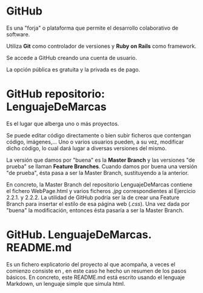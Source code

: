 # GitHub
Es una "forja" o plataforma que permite el desarrollo colaborativo de software.

Utiliza **Git** como controlador de versiones y **Ruby on Rails** como framework.

Se accede a GitHub creando una cuenta de usuario.

La opción pública es gratuita y la privada es de pago.

# GitHub repositorio: LenguajeDeMarcas
Es el lugar que alberga uno o más proyectos.

Se puede editar código directamente o bien subir ficheros que contengan código, imágenes,... Uno o varios usuarios pueden, a su vez, modificar dicho código, lo cual dará lugar a diversas versiones del mismo.

La versión que damos por "buena" es la **Master Branch** y las versiones "de prueba" se llaman **Feature Branches**. Cuando damos por buena una versión "de prueba", ésta pasa a ser la Master Branch, sustituyendo a la anterior.

En concreto, la Master Branch del repositorio LenguajeDeMarcas contiene el fichero WebPage.html y varios ficheros *.jpg* correspondientes al Ejercicio 2.2.1. y 2.2.2. La utilidad de GitHub podría ser la de crear una Feature Branch para insertar el estilo de esa página web (*.css*). Una vez dada por "buena" la modificación, entonces ésta pasaría a ser la Master Branch.

# GitHub. LenguajeDeMarcas. README.md
Es un fichero explicatorio del proyecto al que acompaña, a veces el comienzo consiste en , en este caso he hecho un resumen de los pasos básicos. En concreto, este README.md está escrito usando el lenguaje Markdown, un lenguaje simple que simula html.








